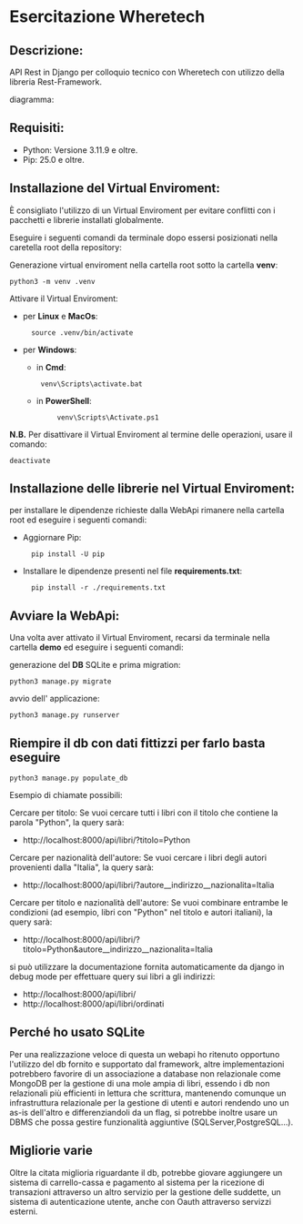 # Esercitazione Wheretech

## Descrizione:

API Rest in Django per colloquio tecnico con Wheretech con utilizzo della libreria Rest-Framework.

diagramma:
## Requisiti:
- Python: Versione 3.11.9 e oltre.
- Pip: 25.0 e oltre.

## Installazione del Virtual Enviroment:

È consigliato l'utilizzo di un Virtual Enviroment per evitare conflitti con i pacchetti e librerie installati globalmente.

Eseguire i seguenti comandi da terminale dopo essersi posizionati nella caretella root della repository:

Generazione virtual enviroment nella cartella root sotto la cartella **venv**:

    python3 -m venv .venv

Attivare il Virtual Enviroment:

- per **Linux** e **MacOs**:

        source .venv/bin/activate

- per **Windows**:
    - in **Cmd**:

           venv\Scripts\activate.bat
    - in **PowerShell**:

               venv\Scripts\Activate.ps1

**N.B.** Per disattivare il Virtual Enviroment al termine delle operazioni, usare il comando:

    deactivate

## Installazione delle librerie nel Virtual Enviroment:
per installare le dipendenze richieste dalla WebApi rimanere nella cartella root ed eseguire i seguenti comandi:

- Aggiornare Pip:

        pip install -U pip

- Installare le dipendenze presenti nel file **requirements.txt**:

        pip install -r ./requirements.txt

## Avviare la WebApi:
Una volta aver attivato il Virtual Enviroment, recarsi da terminale nella cartella **demo** ed eseguire i seguenti comandi:

generazione del **DB** SQLite e prima migration:

    python3 manage.py migrate

avvio dell' applicazione:

    python3 manage.py runserver
    
## Riempire il db con dati fittizzi per farlo basta eseguire

    python3 manage.py populate_db
    
Esempio di chiamate possibili:

Cercare per titolo: Se vuoi cercare tutti i libri con il titolo che contiene la parola "Python", la query sarà:
- http://localhost:8000/api/libri/?titolo=Python

Cercare per nazionalità dell'autore: Se vuoi cercare i libri degli autori provenienti dalla "Italia", la query sarà:
- http://localhost:8000/api/libri/?autore__indirizzo__nazionalita=Italia

Cercare per titolo e nazionalità dell'autore: Se vuoi combinare entrambe le condizioni (ad esempio, libri con "Python" nel titolo e autori italiani), la query sarà:
- http://localhost:8000/api/libri/?titolo=Python&autore__indirizzo__nazionalita=Italia

si può utilizzare la documentazione fornita automaticamente da django in debug mode per effettuare query sui libri a gli indirizzi:
- http://localhost:8000/api/libri/
- http://localhost:8000/api/libri/ordinati

## Perché ho usato SQLite

Per una realizzazione veloce di questa un webapi ho ritenuto opportuno l'utilizzo del db fornito e supportato dal framework, altre implementazioni potrebbero favorire di un associazione a database non relazionale come MongoDB per la gestione di una mole ampia di libri, essendo i db non relazionali più efficienti in lettura che scrittura, mantenendo comunque un infrastruttura relazionale per la gestione di utenti e autori rendendo uno un as-is dell'altro e differenziandoli da un flag, si potrebbe inoltre usare un DBMS che possa gestire funzionalità aggiuntive (SQLServer,PostgreSQL...).

## Migliorie varie

Oltre la citata miglioria riguardante il db, potrebbe giovare aggiungere un sistema di carrello-cassa e pagamento al sistema per la ricezione di transazioni attraverso un altro servizio per la gestione delle suddette, un sistema di autenticazione utente, anche con Oauth attraverso servizzi esterni.
